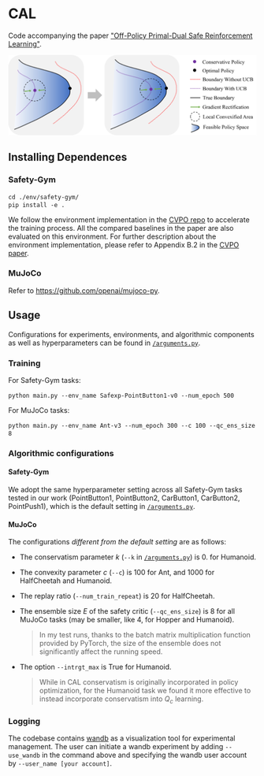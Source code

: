 # CAL
Code accompanying the paper ["Off-Policy Primal-Dual Safe Reinforcement Learning"](https://openreview.net/forum?id=vy42bYs1Wo).

<div align="center"><img src="/img/cal_fig1.png" alt="CAL" width="600" /></div>

## Installing Dependences
### Safety-Gym

```shell
cd ./env/safety-gym/
pip install -e .
```

We follow the environment implementation in the [CVPO repo](https://github.com/liuzuxin/cvpo-safe-rl/tree/main/envs/safety-gym) to accelerate the training process. All the compared baselines in the paper are also evaluated on this environment. For further description about the environment implementation, please refer to Appendix B.2 in the [CVPO paper](https://arxiv.org/abs/2201.11927).

### MuJoCo

Refer to https://github.com/openai/mujoco-py.

## Usage

Configurations for experiments, environments, and algorithmic components as well as hyperparameters can be found in [`/arguments.py`](/arguments.py).

### Training
For Safety-Gym tasks:
```shell
python main.py --env_name Safexp-PointButton1-v0 --num_epoch 500
```

For MuJoCo tasks:

```shell
python main.py --env_name Ant-v3 --num_epoch 300 --c 100 --qc_ens_size 8
```

### Algorithmic configurations

####  Safety-Gym

We adopt the same hyperparameter setting across all Safety-Gym tasks tested in our work (PointButton1, PointButton2, CarButton1, CarButton2, PointPush1), which is the default setting in [`/arguments.py`](/arguments.py).

####  MuJoCo

The configurations *different from the default setting* are as follows:

- The conservatism parameter $k$ (`--k` in [`/arguments.py`](/arguments.py)) is 0. for Humanoid.

- The convexity parameter $c$ (`--c`) is 100 for Ant, and 1000 for HalfCheetah and Humanoid.

- The replay ratio (`--num_train_repeat`) is 20 for HalfCheetah.

- The ensemble size $E$ of the safety critic (`--qc_ens_size`) is 8 for all MuJoCo tasks (may be smaller, like 4, for Hopper and Humanoid).

  > In my test runs, thanks to the batch matrix multiplication function provided by PyTorch, the size of the ensemble does not significantly affect the running speed.

- The option `--intrgt_max` is True for Humanoid.

  > While in CAL conservatism is originally incorporated in policy optimization, for the Humanoid task we found it more effective to instead incorporate conservatism into $Q_c$ learning.

### Logging
The codebase contains [wandb](https://wandb.ai/) as a visualization tool for experimental management. The user can initiate a wandb experiment by adding `--use_wandb` in the command above and specifying the wandb user account by `--user_name [your account]`.
